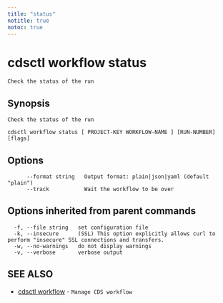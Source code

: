 ```yaml
---
title: "status"
notitle: true
notoc: true
---
```

# cdsctl workflow status

`Check the status of the run`

## Synopsis

`Check the status of the run`

```
cdsctl workflow status [ PROJECT-KEY WORKFLOW-NAME ] [RUN-NUMBER] [flags]
```

## Options

```
      --format string   Output format: plain|json|yaml (default "plain")
      --track           Wait the workflow to be over
```

## Options inherited from parent commands

```
  -f, --file string   set configuration file
  -k, --insecure      (SSL) This option explicitly allows curl to perform "insecure" SSL connections and transfers.
  -w, --no-warnings   do not display warnings
  -v, --verbose       verbose output
```

## SEE ALSO

* [cdsctl workflow](/docs/components/cdsctl/workflow/)	 - `Manage CDS workflow`


